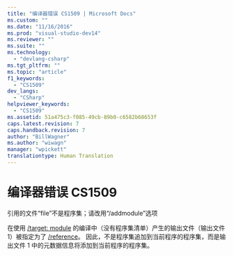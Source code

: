 ```yaml
---
title: "编译器错误 CS1509 | Microsoft Docs"
ms.custom: ""
ms.date: "11/16/2016"
ms.prod: "visual-studio-dev14"
ms.reviewer: ""
ms.suite: ""
ms.technology: 
  - "devlang-csharp"
ms.tgt_pltfrm: ""
ms.topic: "article"
f1_keywords: 
  - "CS1509"
dev_langs: 
  - "CSharp"
helpviewer_keywords: 
  - "CS1509"
ms.assetid: 51a475c3-f085-49cb-89b0-c6582b68653f
caps.latest.revision: 7
caps.handback.revision: 7
author: "BillWagner"
ms.author: "wiwagn"
manager: "wpickett"
translationtype: Human Translation
---
```

# 编译器错误 CS1509
引用的文件“file”不是程序集；请改用“\/addmodule”选项  
  
 在使用 [\/target: module](../../csharp/language-reference/compiler-options/target-module-compiler-option.md) 的编译中（没有程序集清单）产生的输出文件（输出文件 1）被指定为了 [\/reference](../../csharp/language-reference/compiler-options/reference-compiler-option.md)。 因此，不是程序集追加到当前程序的程序集，而是输出文件 1 中的元数据信息将添加到当前程序的程序集。